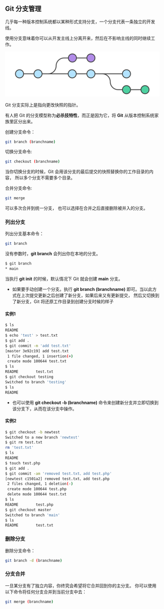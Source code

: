 ## Git 分支管理

几乎每一种版本控制系统都以某种形式支持分支，一个分支代表一条独立的开发线。

使用分支意味着你可以从开发主线上分离开来，然后在不影响主线的同时继续工作。

![](./img/branchManagement_1.svg)

Git 分支实际上是指向更改快照的指针。

有人把 Git 的分支模型称为**必杀技特性**，而正是因为它，将 **Git** 从版本控制系统家族里区分出来。

创建分支命令：

```sh
git branch (branchname)
```

切换分支命令:

```sh
git checkout (branchname)
```

当你切换分支的时候，Git 会用该分支的最后提交的快照替换你的工作目录的内容， 所以多个分支不需要多个目录。

合并分支命令:

```sh
git merge
```

可以多次合并到统一分支， 也可以选择在合并之后直接删除被并入的分支。

### 列出分支

列出分支基本命令：

```sh
git branch
```

没有参数时，**git branch** 会列出你在本地的分支。

```sh
$ git branch
* main
```

当执行 **git init** 的时候，默认情况下 Git 就会创建 **main** 分支。

* 如果要手动创建一个分支。执行 **git branch (branchname)** 即可。当以此方式在上次提交更新之后创建了新分支，如果后来又有更新提交， 然后又切换到了新分支，Git 将还原工作目录到创建分支时候的样子

#### 实例1

```sh
$ ls
README
$ echo 'test' > test.txt
$ git add .
$ git commit -m 'add test.txt'
[master 3e92c19] add test.txt
 1 file changed, 1 insertion(+)
 create mode 100644 test.txt
$ ls
README        test.txt
$ git checkout testing
Switched to branch 'testing'
$ ls
README
```

* 也可以使用 **git checkout -b (branchname)** 命令来创建新分支并立即切换到该分支下，从而在该分支中操作。

#### 实例2

```sh
$ git checkout -b newtest
Switched to a new branch 'newtest'
$ git rm test.txt 
rm 'test.txt'
$ ls
README
$ touch test.php
$ git add .
$ git commit -am 'removed test.txt、add test.php'
[newtest c1501a2] removed test.txt、add test.php
 2 files changed, 1 deletion(-)
 create mode 100644 test.php
 delete mode 100644 test.txt
$ ls
README        test.php
$ git checkout master
Switched to branch 'main'
$ ls
README        test.txt
```

### 删除分支

删除分支命令：

```sh
git branch -d (branchname)
```

### 分支合并

一旦某分支有了独立内容，你终究会希望将它合并回到你的主分支。 你可以使用以下命令将任何分支合并到当前分支中去：

```sh
git merge (branchname)
```

